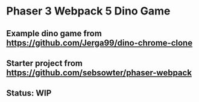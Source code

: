 # Phaser 3 Webpack 5 Dino Game

## Example dino game from https://github.com/Jerga99/dino-chrome-clone

## Starter project from https://github.com/sebsowter/phaser-webpack

## Status: WIP
